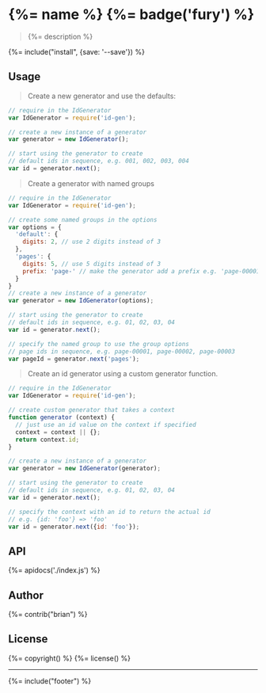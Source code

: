 # {%= name %} {%= badge('fury') %}

> {%= description %}

{%= include("install", {save: '--save'}) %}

## Usage
> Create a new generator and use the defaults:

```js
// require in the IdGenerator
var IdGenerator = require('id-gen');

// create a new instance of a generator
var generator = new IdGenerator();

// start using the generator to create
// default ids in sequence, e.g. 001, 002, 003, 004
var id = generator.next();
```

> Create a generator with named groups

```js
// require in the IdGenerator
var IdGenerator = require('id-gen');

// create some named groups in the options
var options = {
  'default': {
    digits: 2, // use 2 digits instead of 3
  },
  'pages': {
    digits: 5, // use 5 digits instead of 3
    prefix: 'page-' // make the generator add a prefix e.g. 'page-00001'
  }
}
// create a new instance of a generator
var generator = new IdGenerator(options);

// start using the generator to create
// default ids in sequence, e.g. 01, 02, 03, 04
var id = generator.next();

// specify the named group to use the group options
// page ids in sequence, e.g. page-00001, page-00002, page-00003
var pageId = generator.next('pages');
```

> Create an id generator using a custom generator function.

```js
// require in the IdGenerator
var IdGenerator = require('id-gen');

// create custom generator that takes a context
function generator (context) {
  // just use an id value on the context if specified
  context = context || {};
  return context.id;
}

// create a new instance of a generator
var generator = new IdGenerator(generator);

// start using the generator to create
// default ids in sequence, e.g. 01, 02, 03, 04
var id = generator.next();

// specify the context with an id to return the actual id
// e.g. {id: 'foo'} => 'foo'
var id = generator.next({id: 'foo'});
```

## API

{%= apidocs('./index.js') %}



## Author
{%= contrib("brian") %}

## License
{%= copyright() %}
{%= license() %}

***

{%= include("footer") %}
